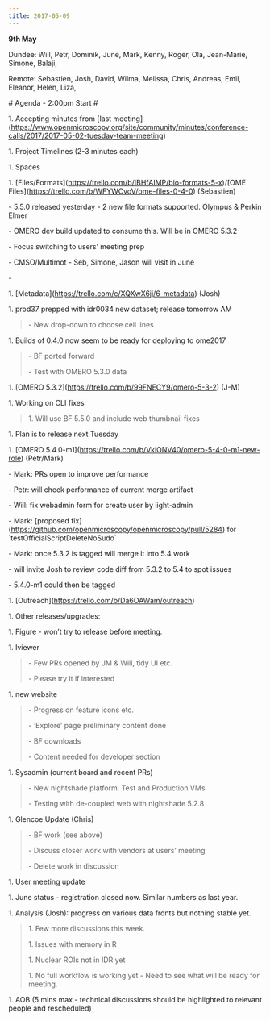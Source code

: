 ```yaml
---
title: 2017-05-09
---
```


**9th May**

Dundee: Will, Petr, Dominik, June, Mark, Kenny, Roger, Ola, Jean-Marie,
Simone, Balaji,

Remote: Sebastien, Josh, David, Wilma, Melissa, Chris, Andreas, Emil,
Eleanor, Helen, Liza,

\# Agenda - 2:00pm Start \#

1\. Accepting minutes from \[last
meeting\](https://www.openmicroscopy.org/site/community/minutes/conference-calls/2017/2017-05-02-tuesday-team-meeting)

1\. Project Timelines (2-3 minutes each)

1\. Spaces

1\.
\[Files/Formats\](https://trello.com/b/IBHfAIMP/bio-formats-5-x)/\[OME
Files\](https://trello.com/b/WFYWCvoV/ome-files-0-4-0) (Sebastien)

\- 5.5.0 released yesterday - 2 new file formats supported. Olympus &
Perkin Elmer

\- OMERO dev build updated to consume this. Will be in OMERO 5.3.2

\- Focus switching to users’ meeting prep

\- CMSO/Multimot - Seb, Simone, Jason will visit in June

\-

1\. \[Metadata\](https://trello.com/c/XQXwX6jj/6-metadata) (Josh)

1\. prod37 prepped with idr0034 new dataset; release tomorrow AM

> \- New drop-down to choose cell lines

1\. Builds of 0.4.0 now seem to be ready for deploying to ome2017

> \- BF ported forward
>
> \- Test with OMERO 5.3.0 data

1\. \[OMERO 5.3.2\](https://trello.com/b/99FNECY9/omero-5-3-2) (J-M)

1\. Working on CLI fixes

> 1\. Will use BF 5.5.0 and include web thumbnail fixes

1\. Plan is to release next Tuesday

1\. \[OMERO
5.4.0-m1\](https://trello.com/b/VkiONV40/omero-5-4-0-m1-new-role)
(Petr/Mark)

\- Mark: PRs open to improve performance

\- Petr: will check performance of current merge artifact

\- Will: fix webadmin form for create user by light-admin

\- Mark: \[proposed
fix\](https://github.com/openmicroscopy/openmicroscopy/pull/5284) for
\`testOfficialScriptDeleteNoSudo\`

\- Mark: once 5.3.2 is tagged will merge it into 5.4 work

\- will invite Josh to review code diff from 5.3.2 to 5.4 to spot issues

\- 5.4.0-m1 could then be tagged

1\.
\[Outreach\]([<u>https://trello.com/b/Da6OAWam/outreach</u>](https://trello.com/b/Da6OAWam/outreach))

1\. Other releases/upgrades:

1\. Figure - won’t try to release before meeting.

1\. Iviewer

> \- Few PRs opened by JM & Will, tidy UI etc.
>
> \- Please try it if interested

1\. new website

> \- Progress on feature icons etc.
>
> \- ‘Explore’ page preliminary content done
>
> \- BF downloads
>
> \- Content needed for developer section

1\. Sysadmin (current board and recent PRs)

> \- New nightshade platform. Test and Production VMs
>
> \- Testing with de-coupled web with nightshade 5.2.8

1\. Glencoe Update (Chris)

> \- BF work (see above)
>
> \- Discuss closer work with vendors at users’ meeting
>
> \- Delete work in discussion

1\. User meeting update

1\. June status - registration closed now. Similar numbers as last year.

1\. Analysis (Josh): progress on various data fronts but nothing stable
yet.

> 1\. Few more discussions this week.
>
> 1\. Issues with memory in R
>
> 1\. Nuclear ROIs not in IDR yet
>
> 1\. No full workflow is working yet - Need to see what will be ready
> for meeting.

1\. AOB (5 mins max - technical discussions should be highlighted to
relevant people and rescheduled)
